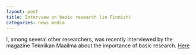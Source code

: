```yaml
---
layout: post
title: Interview on basic research (in Finnish)
categories: news media
---
```

I, among several other researchers, was recently interviewed by the magazine Tekniikan Maailma about the importance of basic research. [Here](https://tekniikanmaailma.fi/lehti/20a-2022/miksi-perustutkimusta-tarvitaan/)

<!--more-->
